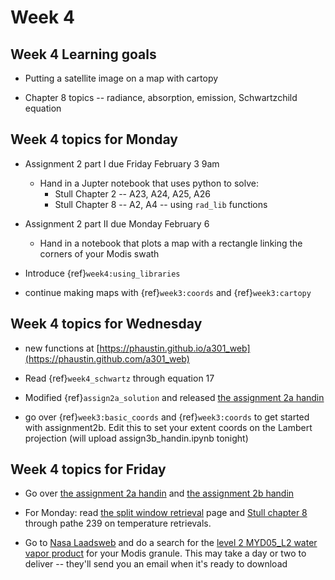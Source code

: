 # Week 4

## Week 4 Learning goals

* Putting a satellite image on a map with cartopy

* Chapter 8 topics -- radiance, absorption, emission, Schwartzchild equation

## Week 4 topics for Monday

  * Assignment 2 part I due Friday February 3 9am
    - Hand in a Jupter notebook that uses python to solve:
      - Stull Chapter 2 -- A23, A24, A25, A26
      - Stull Chapter 8 -- A2, A4 -- using `rad_lib` functions

  * Assignment 2 part II due Monday February 6
    - Hand in a notebook that plots a map with a rectangle linking the corners
      of your Modis swath

- Introduce {ref}`week4:using_libraries`

- continue making maps with {ref}`week3:coords` and {ref}`week3:cartopy`



## Week 4 topics for Wednesday

  * new functions at [https://phaustin.github.io/a301_web](https://phaustin.github.com/a301_web)

  * Read {ref}`week4_schwartz` through equation 17

  * Modified {ref}`assign2a_solution` and released  [the assignment 2a handin](https://github.com/phaustin/a301_students_eoas/blob/main/notebooks/assignments/assignment2a_handin.ipynb)

  * go over {ref}`week3:basic_coords` and {ref}`week3:coords` to get started with assignment2b.  Edit this to set your extent coords
    on the Lambert projection  (will upload assign3b_handin.ipynb tonight)
    
    
## Week 4 topics for Friday

  * Go over [the assignment 2a handin](https://github.com/phaustin/a301_students_eoas/blob/main/notebooks/assignments/assignment2a_handin.ipynb) and [the assignment 2b handin](https://github.com/phaustin/a301_students_eoas/blob/main/notebooks/assignments/assignment2b_handin.ipynb) 
    
  * For Monday:  read [the split window retrieval](https://cimss.ssec.wisc.edu/satellite-blog/archives/23702) page and [Stull chapter 8](https://www.eoas.ubc.ca/books/Practical_Meteorology/) through pathe 239 on temperature retrievals.   
  
  * Go to [Nasa Laadsweb](https://ladsweb.modaps.eosdis.nasa.gov/missions-and-measurements/products/MYD05_L2) and do a search for the [level 2 MYD05_L2 water vapor product](https://ladsweb.modaps.eosdis.nasa.gov/missions-and-measurements/products/MYD05_L2) for your Modis granule.  This may take a day or two to deliver -- they'll send you an email when it's ready to download
  
  
